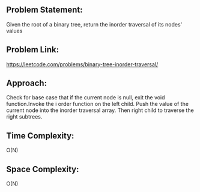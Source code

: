 ## Problem Statement:
Given the root of a binary tree, return the inorder traversal of its nodes' values

## Problem Link:
https://leetcode.com/problems/binary-tree-inorder-traversal/

## Approach:
Check for base case that if the current node is null, exit the void function.Invoke the i order function on the left child. Push the value of the current node into the inorder traversal array. Then right child to traverse the right subtrees.
## Time Complexity:
O(N)

## Space Complexity:
O(N)
